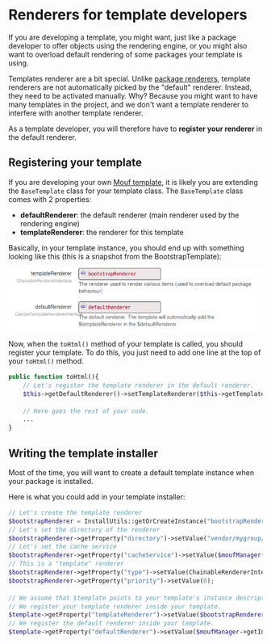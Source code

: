 Renderers for template developers
=================================

If you are developing a template, you might want, just like a package developer to offer
objects using the rendering engine, or you might also want to overload default rendering of some packages
your template is using.

Templates renderer are a bit special. Unlike [package renderers](for_package_developers.md), template renderers
are not automatically picked by the "default" renderer. Instead, they need to be activated manually.
Why? Because you might want to have many templates in the project, and we don't want a template renderer to interfere
with another template renderer.

As a template developer, you will therefore have to **register your renderer** in the default renderer.

Registering your template
-------------------------

If you are developing your own [Mouf template](http://mouf-php.com/packages/mouf/html.template.templateinterface/README.md), 
it is likely you are extending the <code>BaseTemplate</code> class for your template class.
The <code>BaseTemplate</code> class comes with 2 properties:

- **defaultRenderer**: the default renderer (main renderer used by the rendering engine)
- **templateRenderer**: the renderer for this template

Basically, in your template instance, you should end up with something looking like this (this is a snapshot from the BootstrapTemplate):

<img src="images/template_instance_snippet.png" alt="" />

Now, when the <code>toHtml()</code> method of your template is called, you should register your template.
To do this, you just need to add one line at the top of your <code>toHtml()</code> method.

```php
public function toHtml(){
	// Let's register the template renderer in the default renderer.
	$this->getDefaultRenderer()->setTemplateRenderer($this->getTemplateRenderer());

	// Here goes the rest of your code.
	...	
}
```

Writing the template installer
------------------------------

Most of the time, you will want to create a default template instance when your package is installed.

Here is what you could add in your template installer:

```php
// Let's create the template renderer
$bootstrapRenderer = InstallUtils::getOrCreateInstance("bootstrapRenderer", "Mouf\\Html\\Renderer\\FileBasedRenderer", $moufManager);
// Let's set the directory of the renderer
$bootstrapRenderer->getProperty("directory")->setValue("vendor/mygroup/mypackage/src/templates");
// Let's set the cache service
$bootstrapRenderer->getProperty("cacheService")->setValue($moufManager->getInstanceDescriptor("rendererCacheService"));
// This is a "template" renderer
$bootstrapRenderer->getProperty("type")->setValue(ChainableRendererInterface::TYPE_TEMPLATE);
$bootstrapRenderer->getProperty("priority")->setValue(0);

// We assume that $template points to your template's instance descriptor.
// We register your template renderer inside your template.
$template->getProperty("templateRenderer")->setValue($bootstrapRenderer);
// We register the default renderer inside your template.
$template->getProperty("defaultRenderer")->setValue($moufManager->getInstanceDescriptor("defaultRenderer"));
``` 
